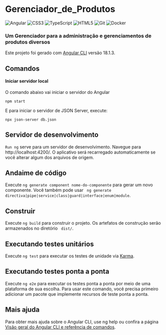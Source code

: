# Gerenciador_de_Produtos
![Angular](https://img.shields.io/badge/angular-%23DD0031.svg?style=for-the-badge&logo=angular&logoColor=white)
![CSS3](https://img.shields.io/badge/css3-%231572B6.svg?style=for-the-badge&logo=css3&logoColor=white)
![TypeScript](https://img.shields.io/badge/typescript-%23007ACC.svg?style=for-the-badge&logo=typescript&logoColor=white)
![HTML5](https://img.shields.io/badge/html5-%23E34F26.svg?style=for-the-badge&logo=html5&logoColor=white)
![Git](https://img.shields.io/badge/git-%23F05033.svg?style=for-the-badge&logo=git&logoColor=white)
![Docker](https://img.shields.io/badge/docker-%230db7ed.svg?style=for-the-badge&logo=docker&logoColor=white)
<br>
<h3>Um Gerenciador para a administração e gerenciamentos de produtos diversos</h3>

Este projeto foi gerado com [Angular CLI](https://github.com/angular/angular-cli) versão 18.1.3.

## Comandos

#### Iniciar servidor local

O comando abaixo vai iniciar o servidor do Angular

```
npm start
```

E para iniciar o servidor de JSON Server, execute: 

```
npx json-server db.json
```

## Servidor de desenvolvimento

`Run ng` serve para um servidor de desenvolvimento. Navegue para http://localhost:4200/. O aplicativo será recarregado automaticamente se você alterar algum dos arquivos de origem.

## Andaime de código

Execute `ng generate component nome-do-componente` para gerar um novo componente. Você também pode usar ` ng generate directiva|pipe|service|class|guard|interface|enum|module`.

## Construir

Execute `ng build` para construir o projeto. Os artefatos de construção serão armazenados no diretório ` dist/`.

## Executando testes unitários

Execute `ng test` para executar os testes de unidade via [Karma](https://karma-runner.github.io).

## Executando testes ponta a ponta

Execute `ng e2e` para executar os testes ponta a ponta por meio de uma plataforma de sua escolha. Para usar este comando, você precisa primeiro adicionar um pacote que implemente recursos de teste ponta a ponta.

## Mais ajuda

Para obter mais ajuda sobre o Angular CLI, use ng help ou confira a página [Visão geral do Angular CLI e referência de comandos](https://angular.dev/tools/cli).
